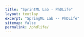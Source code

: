 ```yaml
---
title: "SprintML Lab - PhDLife"
layout: textlay
excerpt: "SpringML Lab -- PhDLife"
sitemap: false
permalink: /phdlife/
---
```

